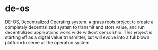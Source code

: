 # de-os
DE-OS, Decentralized Operating system. A grass roots project to create a completely decentralized system to transmit and store value, and run decentralized applications world wide without censorship. This project is starting off as a digital value transmitter, but will evolve into a full blown platform to serve as the operation system.

